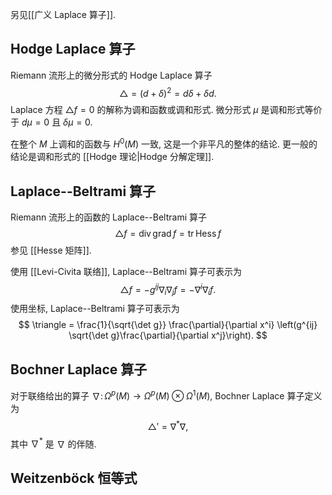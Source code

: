 
另见[[广义 Laplace 算子]].

## Hodge Laplace 算子

Riemann 流形上的微分形式的 Hodge Laplace 算子
$$
\triangle = (d+\delta)^2=d\delta+\delta d.
$$
Laplace 方程 $\triangle f = 0$ 的解称为调和函数或调和形式. 微分形式 $\mu$ 是调和形式等价于 $d\mu=0$ 且 $\delta\mu=0$.

在整个 $M$ 上调和的函数与 $H^0(M)$ 一致, 这是一个非平凡的整体的结论. 更一般的结论是调和形式的 [[Hodge 理论|Hodge 分解定理]].

## Laplace--Beltrami 算子

Riemann 流形上的函数的 Laplace--Beltrami 算子
$$
\triangle f =\operatorname{div}\operatorname{grad}f= \operatorname{tr}\operatorname{Hess}f
$$
参见 [[Hesse 矩阵]].

使用 [[Levi-Civita 联络]], Laplace--Beltrami 算子可表示为
$$
\triangle f = -g^{ij}\nabla_i\nabla_j f= - \nabla^i \nabla_i f.
$$
使用坐标, Laplace--Beltrami 算子可表示为
$$
\triangle = \frac{1}{\sqrt{\det g}} \frac{\partial}{\partial  x^i} \left(g^{ij} \sqrt{\det g}\frac{\partial}{\partial  x^j}\right).
$$


## Bochner Laplace 算子

对于联络给出的算子 $\nabla\colon \Omega^p(M)\to \Omega^p(M)\otimes \Omega^1(M)$, Bochner Laplace 算子定义为
$$
\triangle ' = \nabla^* \nabla,
$$
其中 $\nabla^*$ 是 $\nabla$ 的伴随.

## Weitzenböck 恒等式

